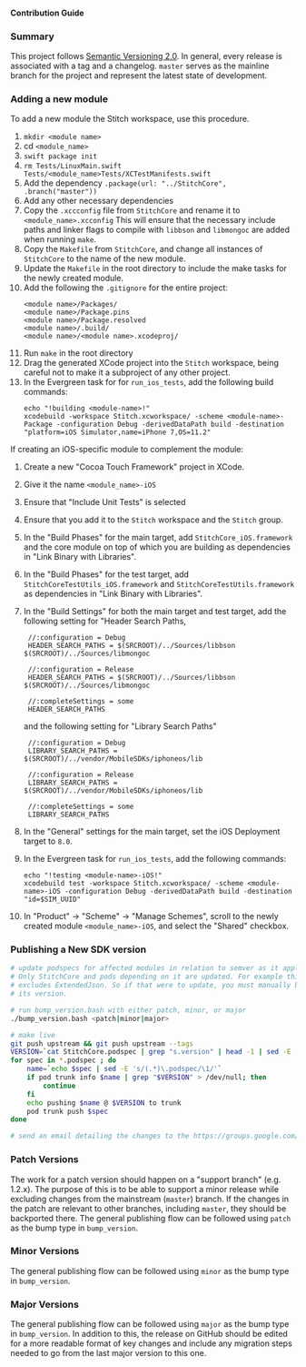#### Contribution Guide

### Summary

This project follows [Semantic Versioning 2.0](https://semver.org/). In general, every release is associated with a tag and a changelog. `master` serves as the mainline branch for the project and represent the latest state of development.

### Adding a new module

To add a new module the Stitch workspace, use this procedure.

1. `mkdir <module name>`
2. cd `<module_name>`
3. `swift package init`
4. `rm Tests/LinuxMain.swift Tests/<module_name>Tests/XCTestManifests.swift`
5. Add the dependency `.package(url: "../StitchCore", .branch("master"))`
6. Add any other necessary dependencies
7. Copy the `.xccconfig` file from `StitchCore` and rename it to `<module_name>.xcconfig` This will ensure that the necessary include paths and linker flags to compile with `libbson` and `libmongoc` are added when running `make`.
8. Copy the `Makefile` from `StitchCore`, and change all instances of `StitchCore` to the name of the new module.
9. Update the `Makefile` in the root directory to include the make tasks for the newly created module.
10. Add the following the `.gitignore` for the entire project:
    ```
    <module name>/Packages/
    <module name>/Package.pins
    <module name>/Package.resolved
    <module name>/.build/
    <module name>/<module name>.xcodeproj/
    ```
11. Run `make` in the root directory
12. Drag the generated XCode project into the `Stitch` workspace, being careful not to make it a subproject of any other project.
13. In the Evergreen task for for `run_ios_tests`, add the following build commands:
    ```
    echo "!building <module-name>!"
    xcodebuild -workspace Stitch.xcworkspace/ -scheme <module-name>-Package -configuration Debug -derivedDataPath build -destination "platform=iOS Simulator,name=iPhone 7,OS=11.2"
    ```


If creating an iOS-specific module to complement the module:
1. Create a new "Cocoa Touch Framework" project in XCode.
2. Give it the name `<module_name>-iOS`
3. Ensure that "Include Unit Tests" is selected
4. Ensure that you add it to the `Stitch` workspace and the `Stitch` group.
5. In the "Build Phases" for the main target, add `StitchCore_iOS.framework` and the core module on top of which you are building as dependencies in "Link Binary with Libraries".
6. In the "Build Phases" for the test target, add `StitchCoreTestUtils_iOS.framework` and `StitchCoreTestUtils.framework` as dependencies in "Link Binary with Libraries".
7. In the "Build Settings" for both the main target and test target, add the following setting for "Header Search Paths,
   ```
    //:configuration = Debug
    HEADER_SEARCH_PATHS = $(SRCROOT)/../Sources/libbson $(SRCROOT)/../Sources/libmongoc

    //:configuration = Release
    HEADER_SEARCH_PATHS = $(SRCROOT)/../Sources/libbson $(SRCROOT)/../Sources/libmongoc

    //:completeSettings = some
    HEADER_SEARCH_PATHS

   ```
   and the following setting for "Library Search Paths"
   ```
    //:configuration = Debug
    LIBRARY_SEARCH_PATHS = $(SRCROOT)/../vendor/MobileSDKs/iphoneos/lib

    //:configuration = Release
    LIBRARY_SEARCH_PATHS = $(SRCROOT)/../vendor/MobileSDKs/iphoneos/lib

    //:completeSettings = some
    LIBRARY_SEARCH_PATHS

   ```

8. In the "General" settings for the main target, set the iOS Deployment target to `8.0`.

9. In the Evergreen task for `run_ios_tests`, add the following commands:
    ```
    echo "!testing <module-name>-iOS!"
    xcodebuild test -workspace Stitch.xcworkspace/ -scheme <module-name>-iOS -configuration Debug -derivedDataPath build -destination "id=$SIM_UUID"
    ```
10. In "Product" -> "Scheme" -> "Manage Schemes", scroll to the newly created module `<module_name>-iOS`, and select the "Shared" checkbox.


### Publishing a New SDK version
```bash
# update podspecs for affected modules in relation to semver as it applies
# Only StitchCore and pods depending on it are updated. For example this
# excludes ExtendedJson. So if that were to update, you must manually bump
# its version.

# run bump_version.bash with either patch, minor, or major
./bump_version.bash <patch|minor|major>

# make live
git push upstream && git push upstream --tags
VERSION=`cat StitchCore.podspec | grep "s.version" | head -1 | sed -E 's/[[:space:]]+s\.version.*=.*"(.*)"/\1/'`
for spec in *.podspec ; do
    name=`echo $spec | sed -E 's/(.*)\.podspec/\1/'`
    if pod trunk info $name | grep "$VERSION" > /dev/null; then
        continue
    fi
    echo pushing $name @ $VERSION to trunk
    pod trunk push $spec
done

# send an email detailing the changes to the https://groups.google.com/d/forum/mongodb-stitch-announce mailing list
```

### Patch Versions

The work for a patch version should happen on a "support branch" (e.g. 1.2.x). The purpose of this is to be able to support a minor release while excluding changes from the mainstream (`master`) branch. If the changes in the patch are relevant to other branches, including `master`, they should be backported there. The general publishing flow can be followed using `patch` as the bump type in `bump_version`.

### Minor Versions

The general publishing flow can be followed using `minor` as the bump type in `bump_version`.

### Major Versions

The general publishing flow can be followed using `major` as the bump type in `bump_version`. In addition to this, the release on GitHub should be edited for a more readable format of key changes and include any migration steps needed to go from the last major version to this one.
